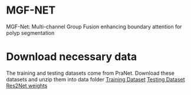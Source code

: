 # MGF-NET
 MGF-Net: Multi-channel Group Fusion enhancing boundary attention for polyp segmentation
# Download necessary data
The training and testing datasets come from PraNet. Download these datasets and unzip them into data folder
[Training Dataset](https://drive.google.com/file/d/1lODorfB33jbd-im-qrtUgWnZXxB94F55/view)
[Testing Dataset](https://drive.google.com/file/d/1o8OfBvYE6K-EpDyvzsmMPndnUMwb540R/view)
[Res2Net weights](https://drive.google.com/file/d/1_1N-cx1UpRQo7Ybsjno1PAg4KE1T9e5J/view)

